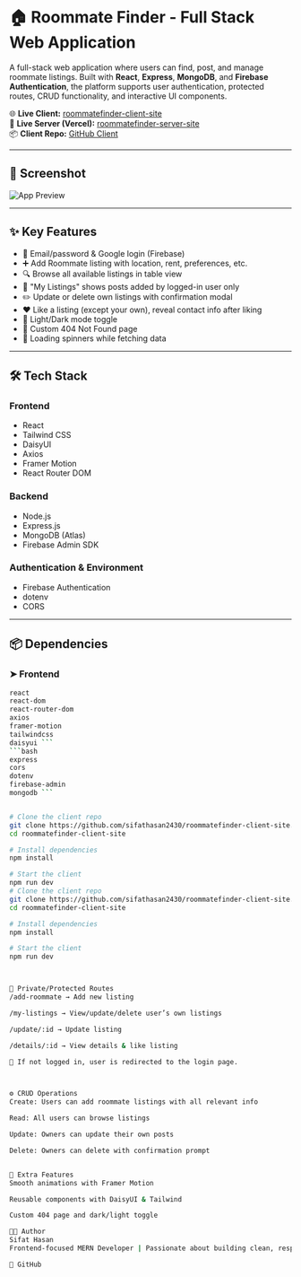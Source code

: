 # 🏠 Roommate Finder - Full Stack Web Application

A full-stack web application where users can find, post, and manage roommate listings. Built with **React**, **Express**, **MongoDB**, and **Firebase Authentication**, the platform supports user authentication, protected routes, CRUD functionality, and interactive UI components.

🌐 **Live Client:** [roommatefinder-client-site](https://event-management-9774d.web.app/)  
🚀 **Live Server (Vercel):** [roommatefinder-server-site](https://vercel.com/sifathasan2430s-projects/roommatefinder-server-site)  
📦 **Client Repo:** [GitHub Client](https://github.com/sifathasan2430/roommatefinder-client-site)

---

## 📸 Screenshot
![App Preview](https://i.ibb.co/C3fx7n8/68747470733a2f2f6f776c6265727473696f2d726573697a65642e73332e616d617a6f6e6177732e636f6d2f506f70706572.png)

---

## ✨ Key Features
- 🔐 Email/password & Google login (Firebase)
- ➕ Add Roommate listing with location, rent, preferences, etc.
- 🔍 Browse all available listings in table view
- 👤 "My Listings" shows posts added by logged-in user only
- ✏️ Update or delete own listings with confirmation modal
- ❤️ Like a listing (except your own), reveal contact info after liking
- 🌙 Light/Dark mode toggle
- 🚫 Custom 404 Not Found page
- 🔄 Loading spinners while fetching data

---

## 🛠️ Tech Stack

### Frontend
- React
- Tailwind CSS
- DaisyUI
- Axios
- Framer Motion
- React Router DOM

### Backend
- Node.js
- Express.js
- MongoDB (Atlas)
- Firebase Admin SDK

### Authentication & Environment
- Firebase Authentication
- dotenv
- CORS

---

## 📦 Dependencies

### ➤ Frontend
```bash
react
react-dom
react-router-dom
axios
framer-motion
tailwindcss
daisyui ```
```bash
express
cors
dotenv
firebase-admin
mongodb ```


# Clone the client repo
git clone https://github.com/sifathasan2430/roommatefinder-client-site.git
cd roommatefinder-client-site

# Install dependencies
npm install

# Start the client
npm run dev
# Clone the client repo
git clone https://github.com/sifathasan2430/roommatefinder-client-site.git
cd roommatefinder-client-site

# Install dependencies
npm install

# Start the client
npm run dev



🔐 Private/Protected Routes
/add-roommate → Add new listing

/my-listings → View/update/delete user’s own listings

/update/:id → Update listing

/details/:id → View details & like listing

🔁 If not logged in, user is redirected to the login page.



⚙️ CRUD Operations
Create: Users can add roommate listings with all relevant info

Read: All users can browse listings

Update: Owners can update their own posts

Delete: Owners can delete with confirmation prompt


🧪 Extra Features
Smooth animations with Framer Motion

Reusable components with DaisyUI & Tailwind

Custom 404 page and dark/light toggle

🧑‍💻 Author
Sifat Hasan
Frontend-focused MERN Developer | Passionate about building clean, responsive UIs and secure full-stack applications.

🔗 GitHub

